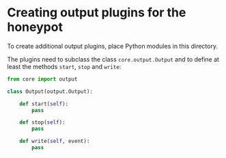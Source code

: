# Creating output plugins for the honeypot

To create additional output plugins, place Python modules in this directory.

The plugins need to subclass the class `core.output.Output` and to define at
least the methods `start`, `stop` and `write`:

```python
from core import output

class Output(output.Output):

    def start(self):
        pass

    def stop(self):
        pass

    def write(self, event):
        pass
```
